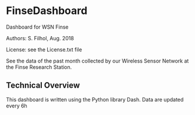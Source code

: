 # FinseDashboard
Dashboard for WSN Finse

Authors:
S. Filhol, Aug. 2018

License: see the License.txt file

See the data of the past month collected by our Wireless Sensor Network at the Finse Research Station. 


## Technical Overview
This dashboard is written using the Python library Dash. Data are updated every 6h
